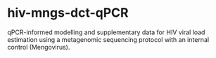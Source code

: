 # hiv-mngs-dct-qPCR
qPCR-informed modelling and supplementary data for HIV viral load estimation using a metagenomic sequencing protocol with an internal control (Mengovirus).
